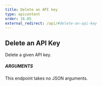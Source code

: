 ```yaml
---
title: Delete an API key
type: apicontent
order: 16.05
external_redirect: /api/#delete-an-api-key
---
```


## Delete an API Key

Delete a given API key.

##### ARGUMENTS

This endpoint takes no JSON arguments.
